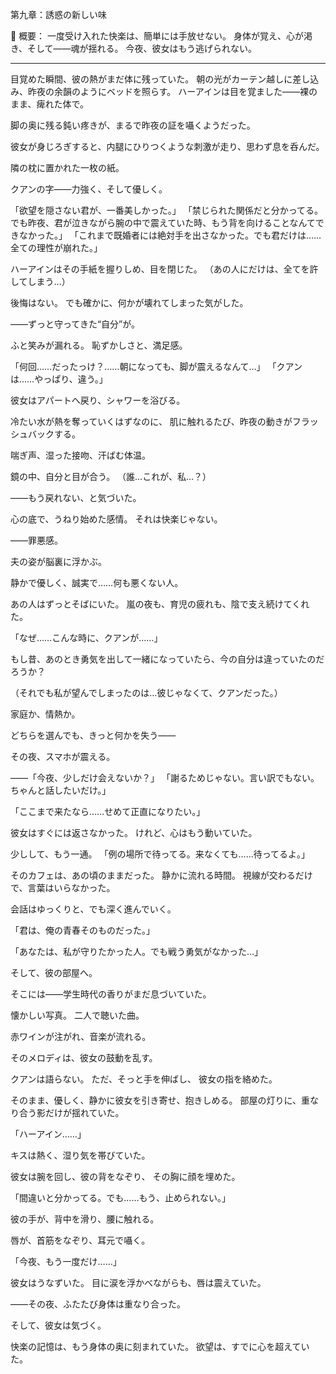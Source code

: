 第九章：誘惑の新しい味

📖 概要：
一度受け入れた快楽は、簡単には手放せない。
身体が覚え、心が渇き、そして——魂が揺れる。
今夜、彼女はもう逃げられない。

---

目覚めた瞬間、彼の熱がまだ体に残っていた。
朝の光がカーテン越しに差し込み、昨夜の余韻のようにベッドを照らす。
ハーアインは目を覚ました——裸のまま、痺れた体で。

脚の奥に残る鈍い疼きが、まるで昨夜の証を囁くようだった。

彼女が身じろぎすると、内腿にひりつくような刺激が走り、思わず息を呑んだ。

隣の枕に置かれた一枚の紙。

クアンの字——力強く、そして優しく。

「欲望を隠さない君が、一番美しかった。」
「禁じられた関係だと分かってる。でも昨夜、君が泣きながら腕の中で震えていた時、もう背を向けることなんてできなかった。」
「これまで既婚者には絶対手を出さなかった。でも君だけは……全ての理性が崩れた。」

ハーアインはその手紙を握りしめ、目を閉じた。
（あの人にだけは、全てを許してしまう…）

後悔はない。
でも確かに、何かが壊れてしまった気がした。

——ずっと守ってきた“自分”が。

ふと笑みが漏れる。
恥ずかしさと、満足感。

「何回……だったっけ？……朝になっても、脚が震えるなんて…」
「クアンは……やっぱり、違う。」

彼女はアパートへ戻り、シャワーを浴びる。

冷たい水が熱を奪っていくはずなのに、
肌に触れるたび、昨夜の動きがフラッシュバックする。

喘ぎ声、湿った接吻、汗ばむ体温。

鏡の中、自分と目が合う。
（誰…これが、私…？）

——もう戻れない、と気づいた。

心の底で、うねり始めた感情。
それは快楽じゃない。

——罪悪感。

夫の姿が脳裏に浮かぶ。

静かで優しく、誠実で……何も悪くない人。

あの人はずっとそばにいた。
嵐の夜も、育児の疲れも、陰で支え続けてくれた。

「なぜ……こんな時に、クアンが……」

もし昔、あのとき勇気を出して一緒になっていたら、今の自分は違っていたのだろうか？

（それでも私が望んでしまったのは…彼じゃなくて、クアンだった。）

家庭か、情熱か。

どちらを選んでも、きっと何かを失う——

その夜、スマホが震える。

——「今夜、少しだけ会えないか？」
「謝るためじゃない。言い訳でもない。ちゃんと話したいだけ。」

「ここまで来たなら……せめて正直になりたい。」

彼女はすぐには返さなかった。
けれど、心はもう動いていた。

少しして、もう一通。
「例の場所で待ってる。来なくても……待ってるよ。」

そのカフェは、あの頃のままだった。
静かに流れる時間。
視線が交わるだけで、言葉はいらなかった。

会話はゆっくりと、でも深く進んでいく。

「君は、俺の青春そのものだった。」

「あなたは、私が守りたかった人。でも戦う勇気がなかった…」

そして、彼の部屋へ。

そこには——学生時代の香りがまだ息づいていた。

懐かしい写真。
二人で聴いた曲。

赤ワインが注がれ、音楽が流れる。

そのメロディは、彼女の鼓動を乱す。

クアンは語らない。
ただ、そっと手を伸ばし、
彼女の指を絡めた。

そのまま、優しく、静かに彼女を引き寄せ、抱きしめる。
部屋の灯りに、重なり合う影だけが揺れていた。

「ハーアイン……」

キスは熱く、湿り気を帯びていた。

彼女は腕を回し、彼の背をなぞり、
その胸に顔を埋めた。

「間違いと分かってる。でも……もう、止められない。」

彼の手が、背中を滑り、腰に触れる。

唇が、首筋をなぞり、耳元で囁く。

「今夜、もう一度だけ……」

彼女はうなずいた。
目に涙を浮かべながらも、唇は震えていた。

——その夜、ふたたび身体は重なり合った。

そして、彼女は気づく。

快楽の記憶は、もう身体の奥に刻まれていた。
欲望は、すでに心を超えていた。
